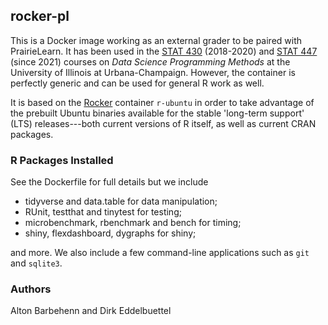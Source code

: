 ## rocker-pl

This is a Docker image working as an external grader to be paired with PrairieLearn. It has been
used in the [STAT 430](https://stat430.com) (2018-2020) and [STAT 447](https://stat430.com) (since 2021) courses on _Data Science Programming Methods_ at the University of Illinois at
Urbana-Champaign. However, the container is perfectly generic and can be used
for general R work as well.

It is based on the [Rocker](https://rocker-project.org) container `r-ubuntu` in order to take
advantage of the prebuilt Ubuntu binaries available for the stable 'long-term support' (LTS)
releases---both current versions of R itself, as well as current CRAN packages.

### R Packages Installed

See the Dockerfile for full details but we include

- tidyverse and data.table for data manipulation;
- RUnit, testthat and tinytest for testing;
- microbenchmark, rbenchmark and bench for timing;
- shiny, flexdashboard, dygraphs for shiny;

and more. We also include a few command-line applications such as `git` and `sqlite3`.

### Authors

Alton Barbehenn and Dirk Eddelbuettel
